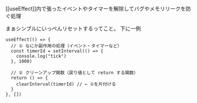 
[[useEffect]]内で張ったイベントやタイマーを解除してバグやメモリリークを防ぐ処理

まぁシンプルにいっぺんリセットするってこと。
下に一例

```tsx
useEffect(() => {
  // ① なにか副作用の処理（イベント・タイマーなど）
  const timerId = setInterval(() => {
    console.log("tick")
  }, 1000)

  // ② クリーンアップ関数（戻り値として return する関数）
  return () => {
    clearInterval(timerId) // ← ①を片付ける
  }
}, [])

```